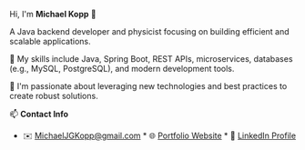 Hi, I'm **Michael Kopp** 👋

A Java backend developer and physicist focusing on building efficient and scalable applications.

🔭 My skills include Java, Spring Boot, REST APIs, microservices, databases (e.g., MySQL, PostgreSQL), and modern development tools.

🌱 I'm passionate about leveraging new technologies and best practices to create robust solutions.

📫 **Contact Info**
* ✉️ [MichaelJGKopp@gmail.com](mailto:MichaelJGKopp@gmail.com)  * 🌐 [Portfolio Website](https://michaeljgkopp.github.io/)  * 💼 [LinkedIn Profile](https://www.linkedin.com/in/michaeljgkopp)
